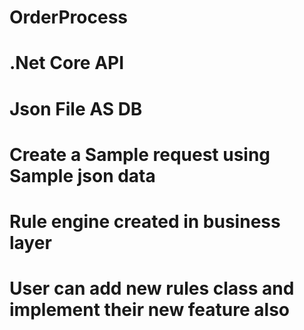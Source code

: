 # OrderProcess

# .Net Core API
# Json File AS DB

# Create a Sample request using Sample json data

# Rule engine created in business layer

# User can add new rules class and implement their new feature also


